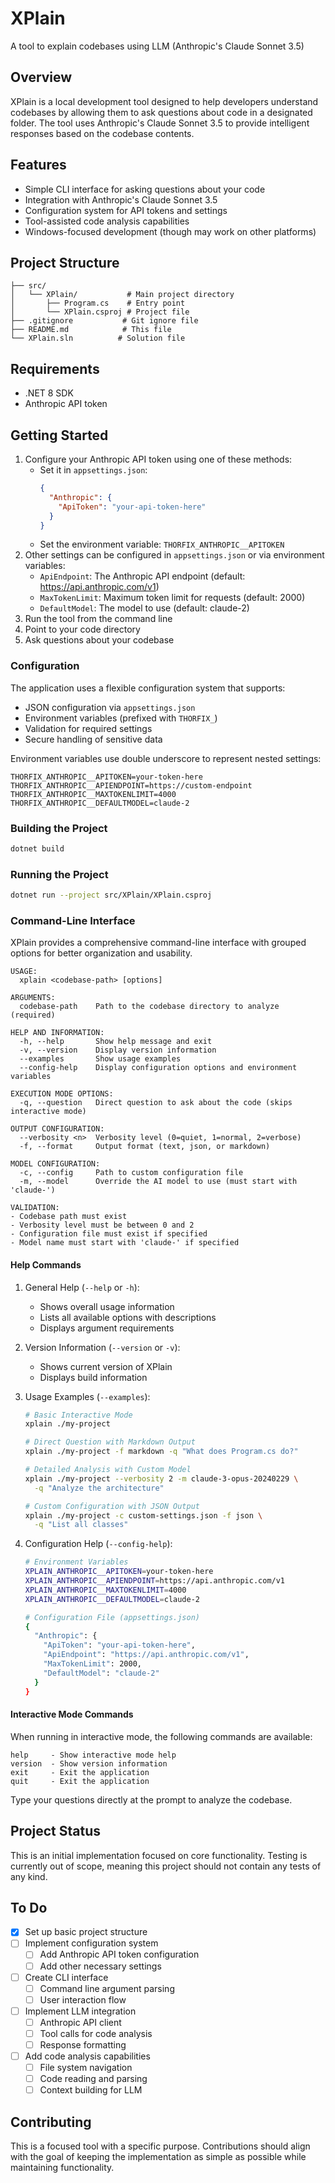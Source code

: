 # XPlain
A tool to explain codebases using LLM (Anthropic's Claude Sonnet 3.5)

## Overview
XPlain is a local development tool designed to help developers understand codebases by allowing them to ask questions about code in a designated folder. The tool uses Anthropic's Claude Sonnet 3.5 to provide intelligent responses based on the codebase contents.

## Features
- Simple CLI interface for asking questions about your code
- Integration with Anthropic's Claude Sonnet 3.5
- Configuration system for API tokens and settings
- Tool-assisted code analysis capabilities
- Windows-focused development (though may work on other platforms)

## Project Structure

```
├── src/
│   └── XPlain/           # Main project directory
│       ├── Program.cs    # Entry point
│       └── XPlain.csproj # Project file
├── .gitignore           # Git ignore file
├── README.md            # This file
└── XPlain.sln          # Solution file
```

## Requirements
- .NET 8 SDK
- Anthropic API token

## Getting Started
1. Configure your Anthropic API token using one of these methods:
   - Set it in `appsettings.json`:
     ```json
     {
       "Anthropic": {
         "ApiToken": "your-api-token-here"
       }
     }
     ```
   - Set the environment variable: `THORFIX_ANTHROPIC__APITOKEN`
2. Other settings can be configured in `appsettings.json` or via environment variables:
   - `ApiEndpoint`: The Anthropic API endpoint (default: https://api.anthropic.com/v1)
   - `MaxTokenLimit`: Maximum token limit for requests (default: 2000)
   - `DefaultModel`: The model to use (default: claude-2)
3. Run the tool from the command line
4. Point to your code directory
5. Ask questions about your codebase

### Configuration
The application uses a flexible configuration system that supports:
- JSON configuration via `appsettings.json`
- Environment variables (prefixed with `THORFIX_`)
- Validation for required settings
- Secure handling of sensitive data

Environment variables use double underscore to represent nested settings:
```
THORFIX_ANTHROPIC__APITOKEN=your-token-here
THORFIX_ANTHROPIC__APIENDPOINT=https://custom-endpoint
THORFIX_ANTHROPIC__MAXTOKENLIMIT=4000
THORFIX_ANTHROPIC__DEFAULTMODEL=claude-2
```

### Building the Project

```bash
dotnet build
```

### Running the Project

```bash
dotnet run --project src/XPlain/XPlain.csproj
```

### Command-Line Interface

XPlain provides a comprehensive command-line interface with grouped options for better organization and usability.

```
USAGE:
  xplain <codebase-path> [options]

ARGUMENTS:
  codebase-path    Path to the codebase directory to analyze (required)

HELP AND INFORMATION:
  -h, --help       Show help message and exit
  -v, --version    Display version information
  --examples       Show usage examples
  --config-help    Display configuration options and environment variables

EXECUTION MODE OPTIONS:
  -q, --question   Direct question to ask about the code (skips interactive mode)

OUTPUT CONFIGURATION:
  --verbosity <n>  Verbosity level (0=quiet, 1=normal, 2=verbose)
  -f, --format     Output format (text, json, or markdown)

MODEL CONFIGURATION:
  -c, --config     Path to custom configuration file
  -m, --model      Override the AI model to use (must start with 'claude-')

VALIDATION:
- Codebase path must exist
- Verbosity level must be between 0 and 2
- Configuration file must exist if specified
- Model name must start with 'claude-' if specified
```

#### Help Commands

1. General Help (`--help` or `-h`):
   - Shows overall usage information
   - Lists all available options with descriptions
   - Displays argument requirements

2. Version Information (`--version` or `-v`):
   - Shows current version of XPlain
   - Displays build information

3. Usage Examples (`--examples`):
   ```bash
   # Basic Interactive Mode
   xplain ./my-project

   # Direct Question with Markdown Output
   xplain ./my-project -f markdown -q "What does Program.cs do?"

   # Detailed Analysis with Custom Model
   xplain ./my-project --verbosity 2 -m claude-3-opus-20240229 \
     -q "Analyze the architecture"

   # Custom Configuration with JSON Output
   xplain ./my-project -c custom-settings.json -f json \
     -q "List all classes"
   ```

4. Configuration Help (`--config-help`):
   ```bash
   # Environment Variables
   XPLAIN_ANTHROPIC__APITOKEN=your-token-here
   XPLAIN_ANTHROPIC__APIENDPOINT=https://api.anthropic.com/v1
   XPLAIN_ANTHROPIC__MAXTOKENLIMIT=4000
   XPLAIN_ANTHROPIC__DEFAULTMODEL=claude-2

   # Configuration File (appsettings.json)
   {
     "Anthropic": {
       "ApiToken": "your-api-token-here",
       "ApiEndpoint": "https://api.anthropic.com/v1",
       "MaxTokenLimit": 2000,
       "DefaultModel": "claude-2"
     }
   }
   ```

#### Interactive Mode Commands

When running in interactive mode, the following commands are available:
```
help     - Show interactive mode help
version  - Show version information
exit     - Exit the application
quit     - Exit the application
```

Type your questions directly at the prompt to analyze the codebase.

## Project Status
This is an initial implementation focused on core functionality. Testing is currently out of scope, meaning this project should not contain any tests of any kind.

## To Do
- [x] Set up basic project structure
- [ ] Implement configuration system
  - [ ] Add Anthropic API token configuration 
  - [ ] Add other necessary settings
- [ ] Create CLI interface
  - [ ] Command line argument parsing
  - [ ] User interaction flow
- [ ] Implement LLM integration
  - [ ] Anthropic API client
  - [ ] Tool calls for code analysis
  - [ ] Response formatting
- [ ] Add code analysis capabilities
  - [ ] File system navigation
  - [ ] Code reading and parsing
  - [ ] Context building for LLM

## Contributing
This is a focused tool with a specific purpose. Contributions should align with the goal of keeping the implementation as simple as possible while maintaining functionality.
